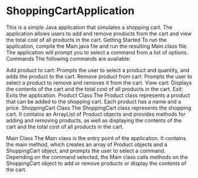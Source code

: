 # ShoppingCartApplication
This is a simple Java application that simulates a shopping cart. The application allows users to add and remove products from the cart and view the total cost of all products in the cart.
Getting Started
To run the application, compile the Main.java file and run the resulting Main.class file. The application will prompt you to select a command from a list of options.
Commands
The following commands are available:

Add product to cart: Prompts the user to select a product and quantity, and adds the product to the cart.
Remove product from cart: Prompts the user to select a product to remove and removes it from the cart.
View cart: Displays the contents of the cart and the total cost of all products in the cart.
Exit: Exits the application.
Product Class
The Product class represents a product that can be added to the shopping cart. Each product has a name and a price.
ShoppingCart Class
The ShoppingCart class represents the shopping cart. It contains an ArrayList of Product objects and provides methods for adding and removing products, as well as displaying the contents of the cart and the total cost of all products in the cart.

Main Class
The Main class is the entry point of the application. It contains the main method, which creates an array of Product objects and a ShoppingCart object, and prompts the user to select a command. Depending on the command selected, the Main class calls methods on the ShoppingCart object to add or remove products or display the contents of the cart.
